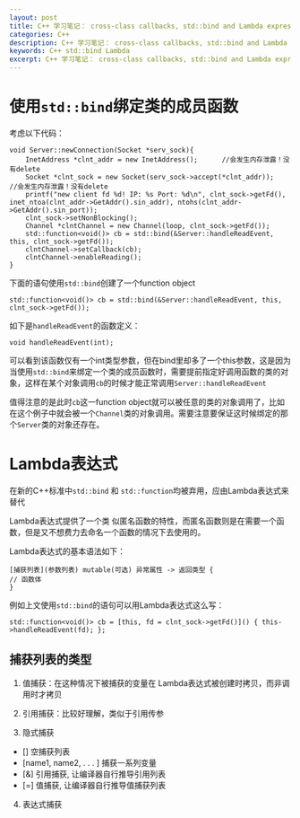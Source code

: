 ```yaml
---
layout: post
title: C++ 学习笔记： cross-class callbacks, std::bind and Lambda expression
categories: C++
description: C++ 学习笔记： cross-class callbacks, std::bind and Lambda expression
keywords: C++ std::bind Lambda
excerpt: C++ 学习笔记： cross-class callbacks, std::bind and Lambda expression
---
```


# 使用`std::bind`绑定类的成员函数

考虑以下代码：
```
void Server::newConnection(Socket *serv_sock){
    InetAddress *clnt_addr = new InetAddress();      //会发生内存泄露！没有delete
    Socket *clnt_sock = new Socket(serv_sock->accept(*clnt_addr));       //会发生内存泄露！没有delete
    printf("new client fd %d! IP: %s Port: %d\n", clnt_sock->getFd(), inet_ntoa(clnt_addr->GetAddr().sin_addr), ntohs(clnt_addr->GetAddr().sin_port));
    clnt_sock->setNonBlocking();
    Channel *clntChannel = new Channel(loop, clnt_sock->getFd());
    std::function<void()> cb = std::bind(&Server::handleReadEvent, this, clnt_sock->getFd());
    clntChannel->setCallback(cb);
    clntChannel->enableReading();
}
```
下面的语句使用`std::bind`创建了一个function object
```
std::function<void()> cb = std::bind(&Server::handleReadEvent, this, clnt_sock->getFd());
```
如下是`handleReadEvent`的函数定义：
```
void handleReadEvent(int);
```
可以看到该函数仅有一个int类型参数，但在bind里却多了一个this参数，这是因为当使用`std::bind`来绑定一个类的成员函数时，需要提前指定好调用函数的类的对象，这样在某个对象调用`cb`的时候才能正常调用`Server::handleReadEvent`

值得注意的是此时`cb`这一function object就可以被任意的类的对象调用了，比如在这个例子中就会被一个`Channel`类的对象调用。需要注意要保证这时候绑定的那个`Server`类的对象还存在。

# Lambda表达式

在新的C++标准中`std::bind` 和 `std::function`均被弃用，应由Lambda表达式来替代

Lambda表达式提供了一个类
似匿名函数的特性，而匿名函数则是在需要一个函数，但是又不想费力去命名一个函数的情况下去使用的。

Lambda表达式的基本语法如下：
```
[捕获列表](参数列表) mutable(可选) 异常属性 -> 返回类型 {
// 函数体
}
```

例如上文使用`std::bind`的语句可以用Lambda表达式这么写：
```
std::function<void()> cb = [this, fd = clnt_sock->getFd()]() { this->handleReadEvent(fd); };
```

## 捕获列表的类型
1. 值捕获：在这种情况下被捕获的变量在 Lambda表达式被创建时拷贝，而非调用时才拷贝

2. 引用捕获：比较好理解，类似于引用传参

3. 隐式捕获

*  [] 空捕获列表
*  [name1, name2, . . . ] 捕获一系列变量
*  [&] 引用捕获, 让编译器自行推导引用列表
*  [=] 值捕获, 让编译器自行推导值捕获列表

4. 表达式捕获